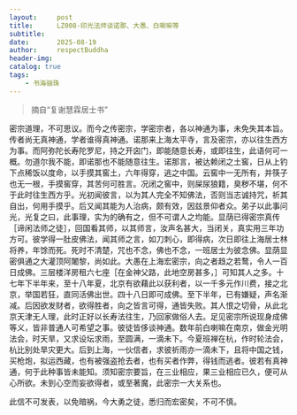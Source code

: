 ```yaml
---
layout:     post
title:      LZ008-印光法师谈诺那、大愚、白喇嘛等
subtitle:   
date:       2025-08-19
author:     respectBuddha
header-img: 
catalog: true
tags:
    - 书海骊珠
---
```


> 摘自“复谢慧霖居士书”

密宗道理，不可思议。而今之传密宗，学密宗者，各以神通为事，未免失其本旨。传者尚无真神通，学者谁得真神通。诺那来上海太平寺，言及密宗，亦以往生西方为事。而阿弥陀长寿陀罗尼，持之开囟门，即能随意长寿，或即往生，此语何可一概。勿道尔我不能，即诺那也不能随意往生。诺那言，被达赖闭之土窖，日从上钓下点稀饭以度命，以手摸其窖土，六年得穿，逃之中国。云窖中一无所有，并筷子也无一根，手摸窖穿，其苦何可胜言。况闭之窖中，则屎尿狼籍，臭秽不堪，何不于此时往生西方乎。光初闻彼言，以为其人完全不知佛法，否则当志诚持咒，祈其自出，何用手摸乎。后又闻其能为人治病，颇有效，因兹景仰者众。弟子以此事问光，光复之曰，此事理，实为的确有之，但不可谓人之均能。显荫已得密宗真传［谛闲法师之徒］，回国看其师，以其师言，汝声名甚大，当闭关，真实用三年功方可。彼学得一肚皮佛法，闻其师之言，如刀刺心，即得病，次日即往上海居士林将养，年馀而死。死时不清楚，咒也不念，佛也不念，一班居士为彼念佛。显荫显密俱通之大灌顶阿闍黎，尚如此。大愚在上海宏密宗，向之者趋之若鹜，令人一百日成佛。三层楼洋房租六七座［在金神父路，此地空房甚多，］可知其人之多。十七年下半年来，至十八年夏，北京有欲藉此以获利者，以一千多元作川费，接之北京，举国若狂，直同活佛出世。四十八日即可成佛。至下半年，已有嫌疑，声名渐减。后因欲发财者，欲得胜者，向之皆言可得，通皆失败。其人恨之切骨，从此北京天津无人理，此时正好以长寿法往生，乃回家做俗人去。足见密宗所说现身成佛等义，皆非普通人可希望之事。彼徒皆侈谈神通。数年前白喇嘛在南京，做金光明法会，时天旱，又求设坛求雨，至圆满，一滴未下。今夏班禅在杭，作时轮法会，杭比别处旱灾更大。后到上海，一伙信者，求彼祈雨亦一滴未下，且将中国之钱，买枪炮，拟运西藏，也有被强盗抢去者，也有买者作弊，得钱而逃者。彼若有真神通，何于此种事皆未能知。须知密宗要旨，在三业相应，果三业相应已久，便可从心所欲。未到心空而妄欲得者，或至著魔，此密宗一大关系也。

此信不可发表，以免暗祸，今大勇之徒，悉归而宏密矣，不可不慎。